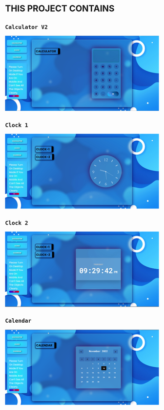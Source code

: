 # THIS PROJECT CONTAINS

## `Calculator V2`
![Calculatorv2](https://github.com/BalencedVeil717/projects/blob/main/previews/Calculatorv2.jpg?raw=true)


## `Clock 1`
![Clock1](https://github.com/BalencedVeil717/projects/blob/main/previews/Clock1.jpg?raw=true)

## `Clock 2`
![Clock2](https://github.com/BalencedVeil717/projects/blob/main/previews/Clock2.jpg?raw=true)

## `Calendar`
![Calendar](https://github.com/BalencedVeil717/projects/blob/main/previews/Calendar.png?raw=true)
